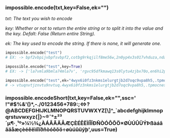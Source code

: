 ### impossible.encode(txt,key=False,ek="")
*txt: The text you wish to encode*

*key: Whether or not to return the entire string or to split it into the value and the key. Defalt: False (Return entire String).*

*ek: The key used to encode the string. If there is none, it will generate one.*

```python
impossible.encode("test")
# EX: -> bpf2vbpijvbpfsvbpf2,cotbg9rkqjilf8me56w,2n0yp4x3s017vhduza,nda09qegp56z71ktsrbj4uioxhfl3cy2,wv08ml,
```

```python
impossible.encode("test",key=True)
# EX: -> ['la7vmla9bmla74mla7v', 'rgvc95dfkmawq13s0lytu4zjbx70o,en6hi2p8,jz4b6fguc,xplhe9d0knr3ws5m7iv810qt2aoy,']
```

```python
impossible.encode("test",ek="4wyx6i0fz3nkms1elurgtjb2d7oqc9vpa8h5,.tpmocnes5y,kardh17glx6qvibf4j308w9u2z.")
# -> vtuqnvtjznvtu9nvtuq.4wyx6i0fz3nkms1elurgtjb2d7oqc9vpa8h5,.tpmocnes5y,kardh17glx6qvibf4j308w9u2zl.
```
### impossible.encodeShort(txt,key=False,ek="",ssc=' !"#$%&\'()*,-./0123456+789:;<=>?@ABCDEFGHIJKLMNOPQRSTUVWXYZ[\\]^_\`abcdefghijklmnopqrstuvwxyz{|}~®¯°±²³´µ¶·¸¹º»¼½¾¿ÀÁÂÃÄÅÆÇÈÉÊËÌÍÎÏÐÑÒÓÔÕÖ×ØÙÚÛÜÝÞßàáâãäåæçèéêëìíîïðñòóôõö÷øùúûüýþ',uus=True)

